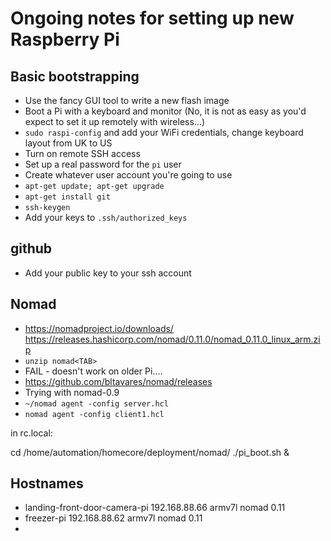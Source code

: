 # Ongoing notes for setting up new Raspberry Pi

## Basic bootstrapping

- Use the fancy GUI tool to write a new flash image
- Boot a Pi with a keyboard and monitor (No, it is not as easy as you'd expect to set it up remotely with wireless...)
- `sudo raspi-config` and add your WiFi credentials, change keyboard layout from UK to US
- Turn on remote SSH access
- Set up a real password for the `pi` user
- Create whatever user account you're going to use
- `apt-get update; apt-get upgrade`
- `apt-get install git`
- `ssh-keygen`
- Add your keys to `.ssh/authorized_keys`

## github
- Add your public key to your ssh account

## Nomad
- https://nomadproject.io/downloads/ https://releases.hashicorp.com/nomad/0.11.0/nomad_0.11.0_linux_arm.zip
- `unzip nomad<TAB>`
- FAIL - doesn't work on older Pi....
- https://github.com/bltavares/nomad/releases
- Trying with nomad-0.9
- `~/nomad agent -config server.hcl`
- `nomad agent -config client1.hcl`

in rc.local:

cd /home/automation/homecore/deployment/nomad/
./pi_boot.sh &

## Hostnames
- landing-front-door-camera-pi 192.168.88.66 armv7l nomad 0.11
- freezer-pi 192.168.88.62 armv7l nomad 0.11
-

